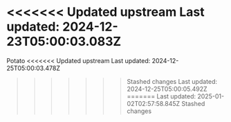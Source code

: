 <<<<<<< Updated upstream
Last updated: 2024-12-23T05:00:03.083Z
=======
Potato
<<<<<<< Updated upstream
Last updated: 2024-12-25T05:00:03.478Z
>>>>>>> Stashed changes
Last updated: 2024-12-25T05:00:05.492Z
=======
Last updated: 2025-01-02T02:57:58.845Z
>>>>>>> Stashed changes
